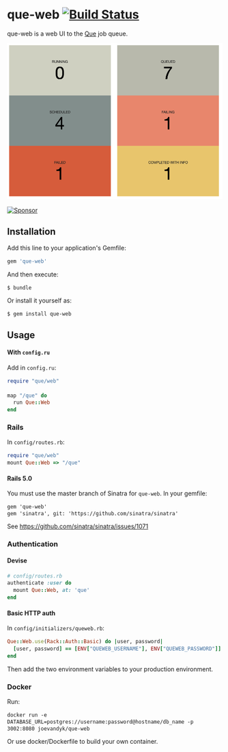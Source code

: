 # que-web [![Build Status](https://travis-ci.org/statianzo/que-web.svg?branch=master)](https://travis-ci.org/statianzo/que-web)

que-web is a web UI to the [Que](https://github.com/chanks/que) job queue.

![Que Web](https://raw.githubusercontent.com/statianzo/que-web/master/doc/queweb.png)


<a target='_blank' rel='nofollow' href='https://app.codesponsor.io/link/AitzkUqcdsSnujfFtmVhTLXR/statianzo/que-web'>
  <img alt='Sponsor' width='888' height='68' src='https://app.codesponsor.io/embed/AitzkUqcdsSnujfFtmVhTLXR/statianzo/que-web.svg' />
</a>

## Installation

Add this line to your application's Gemfile:

```ruby
gem 'que-web'
```

And then execute:

    $ bundle

Or install it yourself as:

    $ gem install que-web

## Usage

#### With `config.ru`

Add in `config.ru`:

```ruby
require "que/web"

map "/que" do
  run Que::Web
end
```

### Rails

In `config/routes.rb`:

```ruby
require "que/web"
mount Que::Web => "/que"
```

#### Rails 5.0

You must use the master branch of Sinatra for `que-web`.
In your gemfile:

```
gem 'que-web'
gem 'sinatra', git: 'https://github.com/sinatra/sinatra'
```

See https://github.com/sinatra/sinatra/issues/1071

### Authentication

#### Devise
```ruby
# config/routes.rb
authenticate :user do
  mount Que::Web, at: 'que'
end
```

#### Basic HTTP auth

In `config/initializers/queweb.rb`:
```ruby
Que::Web.use(Rack::Auth::Basic) do |user, password|
  [user, password] == [ENV["QUEWEB_USERNAME"], ENV["QUEWEB_PASSWORD"]]
end
```
Then add the two environment variables to your production environment.

### Docker

Run:
```
docker run -e DATABASE_URL=postgres://username:password@hostname/db_name -p 3002:8080 joevandyk/que-web
```
Or use docker/Dockerfile to build your own container.
